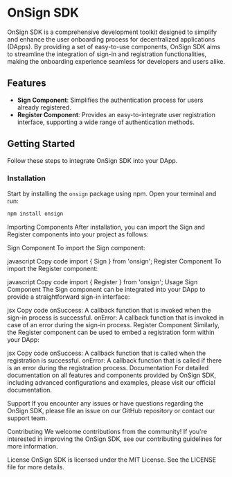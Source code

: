 # OnSign SDK

OnSign SDK is a comprehensive development toolkit designed to simplify and enhance the user onboarding process for decentralized applications (DApps). By providing a set of easy-to-use components, OnSign SDK aims to streamline the integration of sign-in and registration functionalities, making the onboarding experience seamless for developers and users alike.

## Features

- **Sign Component**: Simplifies the authentication process for users already registered.
- **Register Component**: Provides an easy-to-integrate user registration interface, supporting a wide range of authentication methods.

## Getting Started

Follow these steps to integrate OnSign SDK into your DApp.

### Installation

Start by installing the `onsign` package using npm. Open your terminal and run:

```bash
npm install onsign
```


Importing Components
After installation, you can import the Sign and Register components into your project as follows:

Sign Component
To import the Sign component:

javascript
Copy code
import { Sign } from 'onsign';
Register Component
To import the Register component:

javascript
Copy code
import { Register } from 'onsign';
Usage
Sign Component
The Sign component can be integrated into your DApp to provide a straightforward sign-in interface:

jsx
Copy code
<Sign onSuccess={handleSuccess} onError={handleError} />
onSuccess: A callback function that is invoked when the sign-in process is successful.
onError: A callback function that is invoked in case of an error during the sign-in process.
Register Component
Similarly, the Register component can be used to embed a registration form within your DApp:

jsx
Copy code
<Register onSuccess={handleSuccess} onError={handleError} />
onSuccess: A callback function that is called when the registration is successful.
onError: A callback function that is called if there is an error during the registration process.
Documentation
For detailed documentation on all features and components provided by OnSign SDK, including advanced configurations and examples, please visit our official documentation.

Support
If you encounter any issues or have questions regarding the OnSign SDK, please file an issue on our GitHub repository or contact our support team.

Contributing
We welcome contributions from the community! If you're interested in improving the OnSign SDK, see our contributing guidelines for more information.

License
OnSign SDK is licensed under the MIT License. See the LICENSE file for more details.

